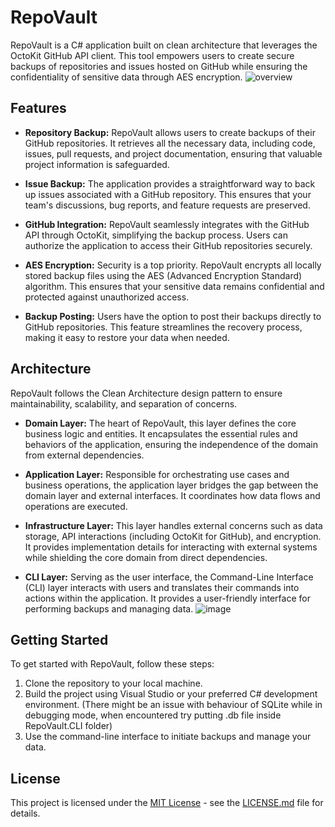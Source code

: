 # RepoVault

RepoVault is a C# application built on clean architecture that leverages the OctoKit GitHub API client. This tool empowers users to create secure backups of repositories and issues hosted on GitHub while ensuring the confidentiality of sensitive data through AES encryption.
![overview](https://github.com/zoneel/RepoVault/assets/40122657/a187761a-37be-435e-8176-ec3140ee7c5f)

## Features

- **Repository Backup:** RepoVault allows users to create backups of their GitHub repositories. It retrieves all the necessary data, including code, issues, pull requests, and project documentation, ensuring that valuable project information is safeguarded.

- **Issue Backup:** The application provides a straightforward way to back up issues associated with a GitHub repository. This ensures that your team's discussions, bug reports, and feature requests are preserved.

- **GitHub Integration:** RepoVault seamlessly integrates with the GitHub API through OctoKit, simplifying the backup process. Users can authorize the application to access their GitHub repositories securely.

- **AES Encryption:** Security is a top priority. RepoVault encrypts all locally stored backup files using the AES (Advanced Encryption Standard) algorithm. This ensures that your sensitive data remains confidential and protected against unauthorized access.

- **Backup Posting:** Users have the option to post their backups directly to GitHub repositories. This feature streamlines the recovery process, making it easy to restore your data when needed.

## Architecture
RepoVault follows the Clean Architecture design pattern to ensure maintainability, scalability, and separation of concerns.

- **Domain Layer:** The heart of RepoVault, this layer defines the core business logic and entities. It encapsulates the essential rules and behaviors of the application, ensuring the independence of the domain from external dependencies.

- **Application Layer:** Responsible for orchestrating use cases and business operations, the application layer bridges the gap between the domain layer and external interfaces. It coordinates how data flows and operations are executed.

- **Infrastructure Layer:** This layer handles external concerns such as data storage, API interactions (including OctoKit for GitHub), and encryption. It provides implementation details for interacting with external systems while shielding the core domain from direct dependencies.

- **CLI Layer:** Serving as the user interface, the Command-Line Interface (CLI) layer interacts with users and translates their commands into actions within the application. It provides a user-friendly interface for performing backups and managing data.
![image](https://github.com/zoneel/RepoVault/assets/40122657/8f8d185d-b207-4790-aab7-47c4681102ab)


## Getting Started

To get started with RepoVault, follow these steps:

1. Clone the repository to your local machine.
2. Build the project using Visual Studio or your preferred C# development environment. (There might be an issue with behaviour of SQLite while in debugging mode, when encountered try putting .db file inside RepoVault.CLI folder)
4. Use the command-line interface to initiate backups and manage your data.

## License

This project is licensed under the [MIT License](LICENSE.md) - see the [LICENSE.md](LICENSE.md) file for details.
